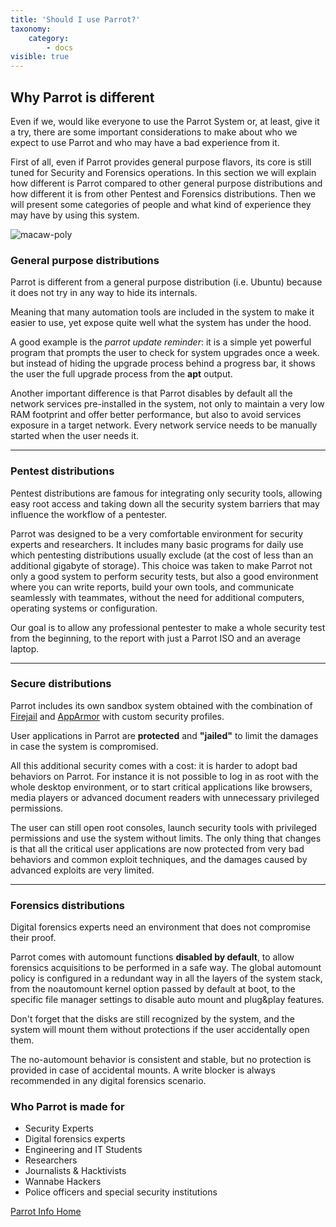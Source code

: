 ```yaml
---
title: 'Should I use Parrot?'
taxonomy:
    category:
        - docs
visible: true
---
```


## Why Parrot is different

Even if we, would like everyone to use the Parrot System or, at least, give it a try, there are some important considerations to make about who we expect to use Parrot and who may have a bad experience from it.

First of all, even if Parrot provides general purpose flavors, its core is still tuned for Security and Forensics operations.
In this section we will explain how different is Parrot compared to other general purpose distributions and how different it is from other Pentest and Forensics distributions. Then we will present some categories of people and what kind of experience they may have by using this system.

![macaw-poly](/img/macaw-poly.jpg)




### General purpose distributions
Parrot is different from a general purpose distribution (i.e. Ubuntu) because it does not try in any way to hide its internals.

Meaning that many automation tools are included in the system to make it easier to use, yet expose quite well what the system has under the hood.

A good example is the *parrot update reminder*: it is a simple yet powerful program that prompts the user to check for system upgrades once a week. but instead of hiding the upgrade process behind a progress bar, it shows the user the full upgrade process from the **apt** output.

Another important difference is that Parrot disables by default all the network services pre-installed in the system, not only to maintain a very low RAM footprint and offer better performance, but also to avoid services exposure in a target network.
Every network service needs to be manually started when the user needs it.

---

### Pentest distributions

Pentest distributions are famous for integrating only security tools, allowing easy root access and taking down all the security system barriers that may influence the workflow of a pentester.

Parrot was designed to be a very comfortable environment for security experts and researchers. It includes many basic programs for daily use which pentesting distributions usually exclude (at the cost of less than an additional gigabyte of storage). This choice was taken to make Parrot not only a good system to perform security tests, but also a good environment where you can write reports, build your own tools, and communicate seamlessly with teammates, without the need for additional computers, operating systems or configuration.

Our goal is to allow any professional pentester to make a whole security test from the beginning, to the report with just a Parrot ISO and an average laptop.

---

### Secure distributions

Parrot includes its own sandbox system obtained with the combination of [Firejail](https://firejail.wordpress.com) and [AppArmor](https://wiki.ubuntu.com/AppArmor) with custom security profiles.

User applications in Parrot are **protected** and **"jailed"** to limit the damages in case the system is compromised.

All this additional security comes with a cost: it is harder to adopt bad behaviors on Parrot. For instance it is not possible to log in as root with the whole desktop environment, or to start critical applications like browsers, media players or advanced document readers with unnecessary privileged permissions.

The user can still open root consoles, launch security tools with privileged permissions and use the system without limits. The only thing that changes is that all the critical user applications are now protected from very bad behaviors and common exploit techniques, and the damages caused by advanced exploits are very limited.

---

### Forensics distributions

Digital forensics experts need an environment that does not compromise their proof.

Parrot comes with automount functions **disabled by default**, to allow forensics acquisitions to be performed in a safe way.
The global automount policy is configured in a redundant way in all the layers of the system stack, from the noautomount kernel option passed by default at boot, to the specific file manager settings to disable auto mount and plug&play features.

Don't forget that the disks are still recognized by the system, and the system will mount them without protections if the user accidentally open them.

The no-automount behavior is consistent and stable, but no protection is provided in case of accidental mounts. A write blocker is always recommended in any digital forensics scenario.


### Who Parrot is made for

 * Security Experts
 * Digital forensics experts
 * Engineering and IT Students
 * Researchers
 * Journalists & Hacktivists
 * Wannabe Hackers
 * Police officers and special security institutions

[Parrot Info Home](https://www.parrotsec.org/docs/startpage)
